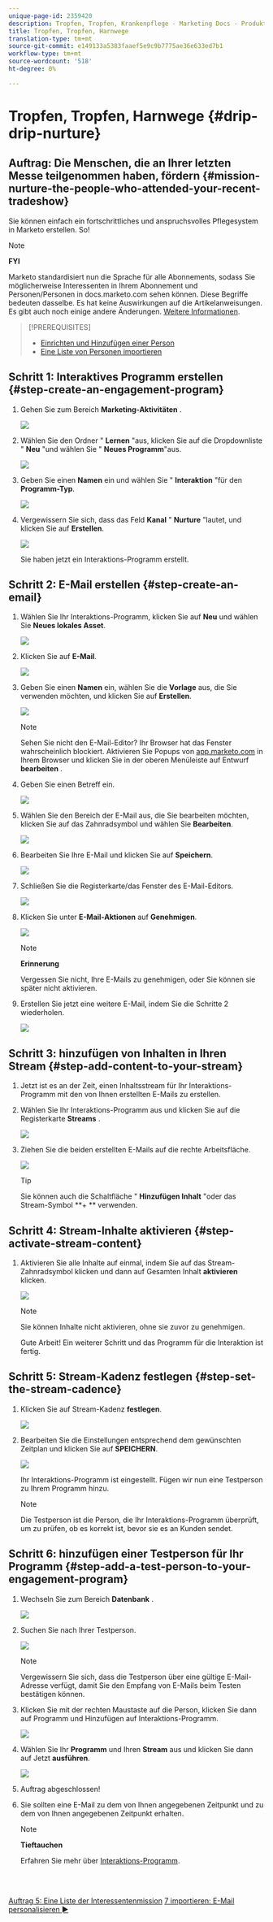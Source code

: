 ```yaml
---
unique-page-id: 2359420
description: Tropfen, Tropfen, Krankenpflege - Marketing Docs - Produktdokumentation
title: Tropfen, Tropfen, Harnwege
translation-type: tm+mt
source-git-commit: e149133a5383faaef5e9c9b7775ae36e633ed7b1
workflow-type: tm+mt
source-wordcount: '518'
ht-degree: 0%

---
```



# Tropfen, Tropfen, Harnwege {#drip-drip-nurture}

## Auftrag: Die Menschen, die an Ihrer letzten Messe teilgenommen haben, fördern {#mission-nurture-the-people-who-attended-your-recent-tradeshow}

Sie können einfach ein fortschrittliches und anspruchsvolles Pflegesystem in Marketo erstellen. So!

>[!NOTE]
>
>**FYI**
>
>Marketo standardisiert nun die Sprache für alle Abonnements, sodass Sie möglicherweise Interessenten in Ihrem Abonnement und Personen/Personen in docs.marketo.com sehen können. Diese Begriffe bedeuten dasselbe. Es hat keine Auswirkungen auf die Artikelanweisungen. Es gibt auch noch einige andere Änderungen. [Weitere Informationen](http://docs.marketo.com/display/DOCS/Updates+to+Marketo+Terminology).

>[!PREREQUISITES]
>
>* [Einrichten und Hinzufügen einer Person](get-set-up-and-add-a-person.md)
>* [Eine Liste von Personen importieren](import-a-list-of-people.md)

>



## Schritt 1: Interaktives Programm erstellen {#step-create-an-engagement-program}

1. Gehen Sie zum Bereich **Marketing-Aktivitäten** .

   ![](assets/one-3.png)

1. Wählen Sie den Ordner &quot; **Lernen** &quot;aus, klicken Sie auf die Dropdownliste &quot; **Neu** &quot;und wählen Sie &quot; **Neues Programm**&quot;aus.

   ![](assets/two-4.png)

1. Geben Sie einen **Namen** ein und wählen Sie &quot; **Interaktion** &quot;für den **Programm-Typ**.

   ![](assets/three-3.png)

1. Vergewissern Sie sich, dass das Feld **Kanal** &quot; **Nurture** &quot;lautet, und klicken Sie auf **Erstellen**.

   ![](assets/four-2.png)

   Sie haben jetzt ein Interaktions-Programm erstellt.

## Schritt 2: E-Mail erstellen {#step-create-an-email}

1. Wählen Sie Ihr Interaktions-Programm, klicken Sie auf **Neu** und wählen Sie **Neues lokales Asset**.

   ![](assets/five-3.png)

1. Klicken Sie auf **E-Mail**.

   ![](assets/six-3.png)

1. Geben Sie einen **Namen** ein, wählen Sie die **Vorlage** aus, die Sie verwenden möchten, und klicken Sie auf **Erstellen**.

   ![](assets/seven-4.png)

   >[!NOTE]
   >
   >Sehen Sie nicht den E-Mail-Editor? Ihr Browser hat das Fenster wahrscheinlich blockiert. Aktivieren Sie Popups von [app.marketo.com](http://app.marketo.com) in Ihrem Browser und klicken Sie in der oberen Menüleiste auf Entwurf **bearbeiten** .

1. Geben Sie einen Betreff ein.

   ![](assets/eight-2.png)

1. Wählen Sie den Bereich der E-Mail aus, die Sie bearbeiten möchten, klicken Sie auf das Zahnradsymbol und wählen Sie **Bearbeiten**.

   ![](assets/nine-1.png)

1. Bearbeiten Sie Ihre E-Mail und klicken Sie auf **Speichern**.

   ![](assets/ten-3.png)

1. Schließen Sie die Registerkarte/das Fenster des E-Mail-Editors.

   ![](assets/eleven-3.png)

1. Klicken Sie unter **E-Mail-Aktionen** auf **Genehmigen**.

   ![](assets/twelve-2.png)

   >[!NOTE]
   >
   >**Erinnerung**
   >
   >
   >Vergessen Sie nicht, Ihre E-Mails zu genehmigen, oder Sie können sie später nicht aktivieren.

1. Erstellen Sie jetzt eine weitere E-Mail, indem Sie die Schritte 2 wiederholen.

   ![](assets/thirteen-2.png)

## Schritt 3: hinzufügen von Inhalten in Ihren Stream {#step-add-content-to-your-stream}

1. Jetzt ist es an der Zeit, einen Inhaltsstream für Ihr Interaktions-Programm mit den von Ihnen erstellten E-Mails zu erstellen.
1. Wählen Sie Ihr Interaktions-Programm aus und klicken Sie auf die Registerkarte **Streams** .

   ![](assets/fourteen-2.png)

1. Ziehen Sie die beiden erstellten E-Mails auf die rechte Arbeitsfläche.

   ![](assets/fifteen-2.png)

   >[!TIP]
   >
   >Sie können auch die Schaltfläche &quot; **Hinzufügen Inhalt** &quot;oder das Stream-Symbol **+ ** verwenden.

## Schritt 4: Stream-Inhalte aktivieren {#step-activate-stream-content}

1. Aktivieren Sie alle Inhalte auf einmal, indem Sie auf das Stream-Zahnradsymbol klicken und dann auf Gesamten Inhalt **aktivieren** klicken.

   ![](assets/image2014-9-24-12-3a48-3a28.png)

   >[!NOTE]
   >
   >Sie können Inhalte nicht aktivieren, ohne sie zuvor zu genehmigen.

   Gute Arbeit! Ein weiterer Schritt und das Programm für die Interaktion ist fertig.

## Schritt 5: Stream-Kadenz festlegen {#step-set-the-stream-cadence}

1. Klicken Sie auf Stream-Kadenz **festlegen**.

   ![](assets/seventeen.png)

1. Bearbeiten Sie die Einstellungen entsprechend dem gewünschten Zeitplan und klicken Sie auf **SPEICHERN**.

   ![](assets/image2014-9-24-12-3a49-3a5.png)

   Ihr Interaktions-Programm ist eingestellt. Fügen wir nun eine Testperson zu Ihrem Programm hinzu.

   >[!NOTE]
   >
   >Die Testperson ist die Person, die Ihr Interaktions-Programm überprüft, um zu prüfen, ob es korrekt ist, bevor sie es an Kunden sendet.

## Schritt 6: hinzufügen einer Testperson für Ihr Programm {#step-add-a-test-person-to-your-engagement-program}

1. Wechseln Sie zum Bereich **Datenbank** .

   ![](assets/nineteen-1.png)

1. Suchen Sie nach Ihrer Testperson.

   ![](assets/twenty-1.png)

   >[!NOTE]
   >
   >Vergewissern Sie sich, dass die Testperson über eine gültige E-Mail-Adresse verfügt, damit Sie den Empfang von E-Mails beim Testen bestätigen können.

1. Klicken Sie mit der rechten Maustaste auf die Person, klicken Sie dann auf Programm und Hinzufügen auf Interaktions-Programm.

   ![](assets/twenty-one.png)

1. Wählen Sie Ihr **Programm** und Ihren **Stream** aus und klicken Sie dann auf Jetzt **ausführen**.

   ![](assets/twenty-two.png)

1. Auftrag abgeschlossen!
1. Sie sollten eine E-Mail zu dem von Ihnen angegebenen Zeitpunkt und zu dem von Ihnen angegebenen Zeitpunkt erhalten.

   >[!NOTE]
   >
   >**Tieftauchen**
   >
   >
   >Erfahren Sie mehr über [Interaktions-Programm](http://docs.marketo.com/display/docs/drip+nurturing).

<br> 

[Auftrag 5: Eine Liste der Interessentenmission](import-a-list-of-people.md) [7 importieren: E-Mail personalisieren ►](personalize-an-email.md)